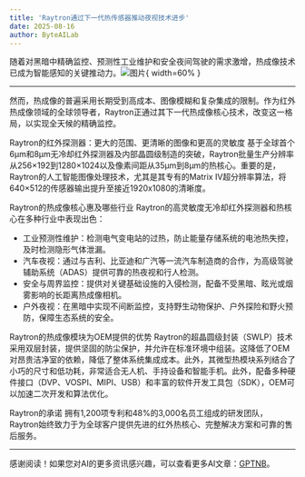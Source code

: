 ```yaml
---
title: 'Raytron通过下一代热传感器推动夜视技术进步'
date: 2025-08-16
author: ByteAILab
---
```


随着对黑暗中精确监控、预测性工业维护和安全夜间驾驶的需求激增，热成像技术已成为智能感知的关键推动力。![图片](https://ai-techpark.com/wp-content/uploads/Raytron-Advances.jpg){ width=60% }

---
然而，热成像的普遍采用长期受到高成本、图像模糊和复杂集成的限制。作为红外热成像领域的全球领导者，Raytron正通过其下一代热成像核心技术，改变这一格局，以实现全天候的精确监控。

Raytron的红外探测器：更大的范围、更清晰的图像和更高的灵敏度
基于全球首个6μm和8μm无冷却红外探测器及内部晶圆级制造的突破，Raytron批量生产分辨率从256×192到1280×1024以及像素间距从35μm到8μm的热核心。重要的是，Raytron的人工智能图像处理技术，尤其是其专有的Matrix IV超分辨率算法，将640×512的传感器输出提升至接近1920x1080的清晰度。

Raytron的热成像核心惠及哪些行业
Raytron的高灵敏度无冷却红外探测器和热核心在多种行业中表现出色：

- 工业预测性维护：检测电气变电站的过热，防止能量存储系统的电池热失控，及时检测隐形气体泄漏。
- 汽车夜视：通过与吉利、比亚迪和广汽等一流汽车制造商的合作，为高级驾驶辅助系统（ADAS）提供可靠的热夜视和行人检测。
- 安全与周界监控：提供对关键基础设施的入侵检测，配备不受黑暗、眩光或烟雾影响的长距离热成像相机。
- 户外夜视：在黑暗中实现不间断监控，支持野生动物保护、户外探险和野火预防，保障生态系统的安全。

Raytron的热成像模块为OEM提供的优势
Raytron的超晶圆级封装（SWLP）技术采用双层封装，提供坚固的防尘保护，并允许在标准环境中组装。这降低了OEM对昂贵洁净室的依赖，降低了整体系统集成成本。此外，其微型热模块系列结合了小巧的尺寸和低功耗，非常适合无人机、手持设备和智能手机。此外，配备多种硬件接口（DVP、VOSPI、MIPI、USB）和丰富的软件开发工具包（SDK），OEM可以加速二次开发和算法优化。

Raytron的承诺
拥有1,200项专利和48%的3,000名员工组成的研发团队，Raytron始终致力于为全球客户提供先进的红外热核心、完整解决方案和可靠的售后服务。

---
感谢阅读！如果您对AI的更多资讯感兴趣，可以查看更多AI文章：[GPTNB](https://gptnb.com)。